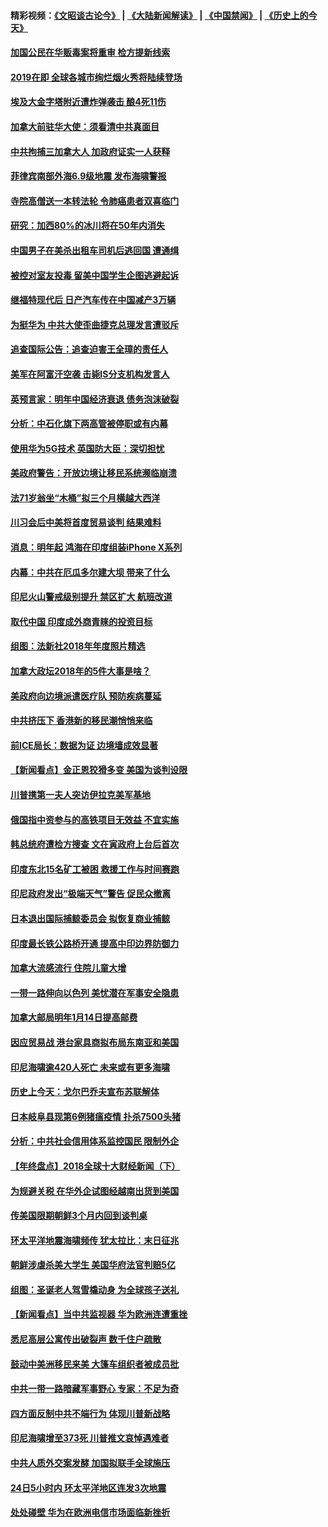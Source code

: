 #### 精彩视频：[《文昭谈古论今》](https://github.com/gfw-breaker/wenzhao/blob/master/README.md?t=12300631) | [《大陆新闻解读》](https://github.com/gfw-breaker/ntdtv-comedy/blob/master/README.md?t=12300631) | [《中国禁闻》](https://github.com/gfw-breaker/ntdtv-news/blob/master/README.md?t=12300631) | [《历史上的今天》](https://github.com/gfw-breaker/today-in-history/blob/master/README.md?t=12300631) 

#### [加国公民在华贩毒案将重审 检方提新线索](../pages/nsc418/n10940613.md?t=12300631) 

#### [2019在即 全球各城市绚烂烟火秀将陆续登场](../pages/nsc418/n10940465.md?t=12300631) 

#### [埃及大金字塔附近遭炸弹袭击 酿4死11伤](../pages/nsc418/n10940511.md?t=12300631) 

#### [加拿大前驻华大使：须看清中共真面目](../pages/nsc418/n10940389.md?t=12300631) 

#### [中共拘捕三加拿大人 加政府证实一人获释](../pages/nsc418/n10939393.md?t=12300631) 

#### [菲律宾南部外海6.9级地震 发布海啸警报](../pages/nsc418/n10939652.md?t=12300631) 

#### [寺院高僧送一本转法轮 令肺癌患者双喜临门](../pages/nsc418/n10937173.md?t=12300631) 

#### [研究：加西80%的冰川将在50年内消失](../pages/nsc418/n10939068.md?t=12300631) 

#### [中国男子在美杀出租车司机后逃回国 遭通缉](../pages/nsc418/n10939162.md?t=12300631) 

#### [被控对室友投毒 留美中国学生企图逃避起诉](../pages/nsc418/n10939143.md?t=12300631) 

#### [继福特现代后 日产汽车传在中国减产3万辆](../pages/nsc418/n10938892.md?t=12300631) 

#### [为挺华为 中共大使歪曲捷克总理发言遭驳斥](../pages/nsc418/n10938867.md?t=12300631) 

#### [追查国际公告：追查迫害王全璋的责任人](../pages/nsc418/n10937997.md?t=12300631) 

#### [美军在阿富汗空袭 击毙IS分支机构发言人](../pages/nsc418/n10937943.md?t=12300631) 

#### [英预言家：明年中国经济衰退 债务泡沫破裂](../pages/nsc418/n10937862.md?t=12300631) 

#### [分析：中石化旗下两高管被停职或有内幕](../pages/nsc418/n10936480.md?t=12300631) 

#### [使用华为5G技术 英国防大臣：深切担忧](../pages/nsc418/n10936847.md?t=12300631) 

#### [美政府警告：开放边境让移民系统濒临崩溃](../pages/nsc418/n10936858.md?t=12300631) 

#### [法71岁翁坐“木桶”拟三个月横越大西洋](../pages/nsc418/n10936510.md?t=12300631) 

#### [川习会后中美将首度贸易谈判 结果难料](../pages/nsc418/n10936366.md?t=12300631) 

#### [消息：明年起 鸿海在印度组装iPhone X系列](../pages/nsc418/n10936455.md?t=12300631) 

#### [内幕：中共在厄瓜多尔建大坝 带来了什么](../pages/nsc418/n10936259.md?t=12300631) 

#### [印尼火山警戒级别提升 禁区扩大 航班改道](../pages/nsc418/n10936243.md?t=12300631) 

#### [取代中国 印度成外商青睐的投资目标](../pages/nsc418/n10935215.md?t=12300631) 

#### [组图：法新社2018年年度照片精选](../pages/nsc418/n10935213.md?t=12300631) 

#### [加拿大政坛2018年的5件大事是啥？](../pages/nsc418/n10934199.md?t=12300631) 

#### [美政府向边境派遣医疗队 预防疾病蔓延](../pages/nsc418/n10934482.md?t=12300631) 

#### [中共挤压下 香港新的移民潮悄悄来临](../pages/nsc418/n10934111.md?t=12300631) 

#### [前ICE局长：数据为证 边境墙成效显著](../pages/nsc418/n10934433.md?t=12300631) 

#### [【新闻看点】金正恩狡猾多变 美国为谈判设限](../pages/nsc418/n10934183.md?t=12300631) 

#### [川普携第一夫人突访伊拉克美军基地](../pages/nsc418/n10934352.md?t=12300631) 

#### [俄国指中资参与的高铁项目无效益 不宜实施](../pages/nsc418/n10934141.md?t=12300631) 

#### [韩总统府遭检方搜查 文在寅政府上台后首次](../pages/nsc418/n10933090.md?t=12300631) 

#### [印度东北15名矿工被困 救援工作与时间赛跑](../pages/nsc418/n10933676.md?t=12300631) 

#### [印尼政府发出“极端天气”警告 促民众撤离](../pages/nsc418/n10933470.md?t=12300631) 

#### [日本退出国际捕鲸委员会 拟恢复商业捕鲸](../pages/nsc418/n10933334.md?t=12300631) 

#### [印度最长铁公路桥开通 提高中印边界防御力](../pages/nsc418/n10932809.md?t=12300631) 

#### [加拿大流感流行 住院儿童大增](../pages/nsc418/n10932744.md?t=12300631) 

#### [一带一路伸向以色列 美忧潜在军事安全隐患](../pages/nsc418/n10932712.md?t=12300631) 

#### [加拿大邮局明年1月14日提高邮费](../pages/nsc418/n10932741.md?t=12300631) 

#### [因应贸易战 港台家具商拟布局东南亚和美国](../pages/nsc418/n10932654.md?t=12300631) 

#### [印尼海啸逾420人死亡 未来或有更多海啸](../pages/nsc418/n10932350.md?t=12300631) 

#### [历史上今天：戈尔巴乔夫宣布苏联解体](../pages/nsc418/n10932195.md?t=12300631) 

#### [日本岐阜县现第6例猪瘟疫情 扑杀7500头猪](../pages/nsc418/n10931585.md?t=12300631) 

#### [分析：中共社会信用体系监控国民 限制外企](../pages/nsc418/n10928781.md?t=12300631) 

#### [【年终盘点】2018全球十大财经新闻（下）](../pages/nsc418/n10918551.md?t=12300631) 

#### [为规避关税 在华外企试图经越南出货到美国](../pages/nsc418/n10931698.md?t=12300631) 

#### [传美国限期朝鲜3个月内回到谈判桌](../pages/nsc418/n10931073.md?t=12300631) 

#### [环太平洋地震海啸频传 犹太拉比：末日征兆](../pages/nsc418/n10931369.md?t=12300631) 

#### [朝鲜涉虐杀美大学生 美国华府法官判赔5亿](../pages/nsc418/n10931032.md?t=12300631) 

#### [组图：圣诞老人驾雪橇动身 为全球孩子送礼](../pages/nsc418/n10930732.md?t=12300631) 

#### [【新闻看点】当中共监视器 华为欧洲连遭重挫](../pages/nsc418/n10930646.md?t=12300631) 

#### [悉尼高层公寓传出破裂声 数千住户疏散](../pages/nsc418/n10930665.md?t=12300631) 

#### [鼓动中美洲移民来美 大篷车组织者被成员批](../pages/nsc418/n10930604.md?t=12300631) 

#### [中共一带一路暗藏军事野心 专家：不足为奇](../pages/nsc418/n10930595.md?t=12300631) 

#### [四方面反制中共不端行为 体现川普新战略](../pages/nsc418/n10930171.md?t=12300631) 

#### [印尼海啸增至373死 川普推文哀悼遇难者](../pages/nsc418/n10929896.md?t=12300631) 

#### [中共人质外交案发酵 加国拟联手全球施压](../pages/nsc418/n10928999.md?t=12300631) 

#### [24日5小时内 环太平洋地区连发3次地震](../pages/nsc418/n10929109.md?t=12300631) 

#### [处处碰壁 华为在欧洲电信市场面临新挫折](../pages/nsc418/n10929057.md?t=12300631) 

